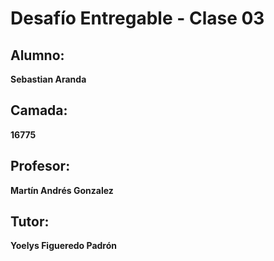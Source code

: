 # Desafío Entregable - Clase 03

## Alumno:
**Sebastian Aranda**

## Camada:
**16775**

## Profesor:
**Martín Andrés Gonzalez**

## Tutor:
**Yoelys Figueredo Padrón**